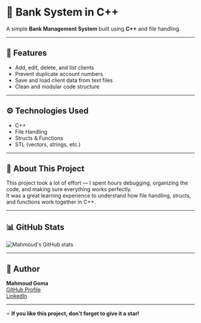 # 🏦 Bank System in C++

A simple **Bank Management System** built using **C++** and file handling.

---

## 🔹 Features
- Add, edit, delete, and list clients  
- Prevent duplicate account numbers  
- Save and load client data from text files  
- Clean and modular code structure  

---

## ⚙️ Technologies Used
- C++  
- File Handling  
- Structs & Functions  
- STL (vectors, strings, etc.)

---

## 💬 About This Project
This project took a lot of effort — I spent hours debugging, organizing the code, and making sure everything works perfectly.  
It was a great learning experience to understand how file handling, structs, and functions work together in C++.

---

## 📊 GitHub Stats
![Mahmoud's GitHub stats](https://github-readme-stats.vercel.app/api?username=ABOGOMA00&show_icons=true&theme=tokyonight)

---

## 👤 Author
**Mahmoud Goma**  
[GitHub Profile](https://github.com/ABOGOMA00/ABOGOMA00.git)  
[LinkedIn](https://www.linkedin.com/in/mahmoud-mohamed-gomaa-285825336?lipi=urn%3Ali%3Apage%3Ad_flagship3_profile_view_base_contact_details%3BucPX7hKfShSBG%2Fjn5qnxHw%3D%3D)

---

⭐ **If you like this project, don't forget to give it a star!**
